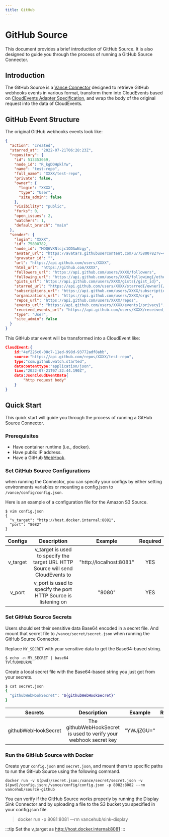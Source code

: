 ```yaml
---
title: GitHub
---
```


# GitHub Source
This document provides a brief introduction of GitHub Source.
It is also designed to guide you through the process of running a
GitHub Source Connector.

## Introduction
The GitHub Source is a [Vance Connector](https://github.com/linkall-labs/vance-docs/blob/main/docs/concept.md) designed to retrieve
GitHub webhooks events in various format, transform them into CloudEvents based on [CloudEvents Adapter Specification](https://github.com/cloudevents/spec/blob/main/cloudevents/adapters/github.md), and wrap the body of the original request into the data of CloudEvents.

## GitHub Event Structure

The original GitHub webhooks events look like:
```JSON
{
  "action": "created",
  "starred_at": "2022-07-21T06:28:23Z",
  "repository": {
    "id": 513353059,
    "node_id": "R_kgDOHpklYw",
    "name": "test-repo",
    "full_name": "XXXX/test-repo",
    "private": false,
    "owner": {
      "login": "XXXX",
      "type": "User",
      "site_admin": false
    },
    "visibility": "public",
    "forks": 0,
    "open_issues": 2,
    "watchers": 1,
    "default_branch": "main"
  },
  "sender": {
    "login": "XXXX",
    "id": 75800782,
    "node_id": "MDQ6VXNlcjc1ODAwNzgy",
    "avatar_url": "https://avatars.githubusercontent.com/u/75800782?v=4",
    "gravatar_id": "",
    "url": "https://api.github.com/users/XXXX",
    "html_url": "https://github.com/XXXX",
    "followers_url": "https://api.github.com/users/XXXX/followers",
    "following_url": "https://api.github.com/users/XXXX/following{/other_user}",
    "gists_url": "https://api.github.com/users/XXXX/gists{/gist_id}",
    "starred_url": "https://api.github.com/users/XXXX/starred{/owner}{/repo}",
    "subscriptions_url": "https://api.github.com/users/XXXX/subscriptions",
    "organizations_url": "https://api.github.com/users/XXXX/orgs",
    "repos_url": "https://api.github.com/users/XXXX/repos",
    "events_url": "https://api.github.com/users/XXXX/events{/privacy}",
    "received_events_url": "https://api.github.com/users/XXXX/received_events",
    "type": "User",
    "site_admin": false
  }
}
```
This GitHub star event will be transformed into a CloudEvent like:
```JSON
CloudEvent:{
	id:"4ef226c0-08c7-11ed-998d-93772adf8abb", 
	source:"https://api.github.com/repos/XXXX/test-repo", 
	type:"com.github.watch.started", 
	datacontenttype:"application/json", 
	time:"2022-07-21T07:32:44.190Z", 
	data:JsonCloudEventData{
		"http request body"
	}
}
```

## Quick Start
This quick start will guide you through the process of running
a GitHub Source Connector.

### Prerequisites
- Have container runtime (i.e., docker).
- Have public IP address.
- Have a GitHub [WebHook][webhook].

### Set GitHub Source Configurations
 when running the Connector, you can specify your configs by either setting environments variables or mounting a config.json to
`/vance/config/config.json`.

Here is an example of a configuration file for the Amazon S3 Source.
```shell
$ vim config.json
{
  "v_target": "http://host.docker.internal:8081",
  "port": "8082"
}
```

|  Configs    |  Description    																  |  Example    			  |  Required    |
|  :----:     |  :----:         																  |  :----:     			  |  :----:      |
|  v_target   |  v_target is used to specify the target URL HTTP Source will send CloudEvents to  |  "http://localhost:8081"  |  YES  		 |
|  v_port     |  v_port is used to specify the port HTTP Source is listening on					  |  "8080"	                  |  YES         |

### Set GitHub Source Secrets
Users should set their sensitive data Base64 encoded in a secret file. And mount that secret file to
`/vance/secret/secret.json` when running the GitHub Source Connector.

Replace `MY_SECRET` with your sensitive data to get the Base64-based string.

```shell
$ echo -n MY_SECRET | base64
TVlfU0VDUkVU
```

Create a local secret file with the Base64-based string you just got from your secrets.

```Bash
$ cat secret.json
{
  "githubWebHookSecret": "${githubWebHookSecret}"
}
```
|  Secrets         		 |  Description    																  |  Example    			  |  Required    |
|  :----:     			 |  :----:         																  |  :----:     			  |  :----:      |
|  githubWebHookSecret   |  The githubWebHookSecret is used to verify your webhook secret key		      |  "YWJjZGU="				  |  YES  		 |

### Run the GitHub Source with Docker
Create your `config.json` and `secret.json`, and mount them to specific paths to run the GitHub Source using the following command.

```shell
docker run -v $(pwd)/secret.json:/vance/secret/secret.json -v $(pwd)/config.json:/vance/config/config.json -p 8082:8082 --rm vancehub/source-github
```

You can verify if the GitHub Source works properly by running the Display Sink Connector and by uploading a file to the S3 bucket you specified in your config.json file.
> docker run -p 8081:8081 --rm vancehub/sink-display

:::tip
Set the v_target as http://host.docker.internal:8081
:::


[webhook]: https://docs.github.com/en/developers/webhooks-and-events/webhooks/about-webhooks